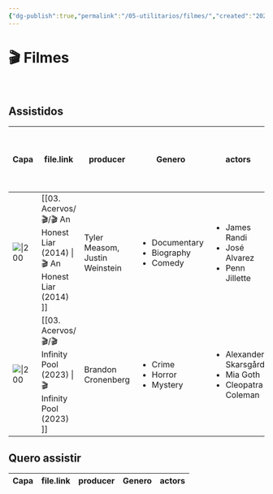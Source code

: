```yaml
---
{"dg-publish":true,"permalink":"/05-utilitarios/filmes/","created":"2023-03-15T15:08:44.404-03:00","updated":"2023-03-15T16:05:13.822-03:00"}
---
```


# 🎬 Filmes
<br>

## Assistidos<br>
| Capa                                                                                                                                         | file.link                                                                  | producer                       | Genero                                                         | actors                                                                           | "Nota " + personalRating + " <br>Assistido em   "+ lastWatched |
| -------------------------------------------------------------------------------------------------------------------------------------------- | -------------------------------------------------------------------------- | ------------------------------ | -------------------------------------------------------------- | -------------------------------------------------------------------------------- | -------------------------------------------------------------- |
| ![\|200](https://m.media-amazon.com/images/M/MV5BNjAyMzEzMjAwNV5BMl5BanBnXkFtZTgwNjg4NjIzMjE@._V1_SX300.jpg)                                 | [[03. Acervos/🎬/🎬 An Honest Liar (2014) \|🎬 An Honest Liar (2014) ]] | Tyler Measom, Justin Weinstein | <ul><li>Documentary</li><li>Biography</li><li>Comedy</li></ul> | <ul><li>James Randi</li><li>José Alvarez</li><li>Penn Jillette</li></ul>         | Nota 9 <br>Assistido em   22/02/2023                           |
| ![\|200](https://m.media-amazon.com/images/M/MV5BZDQxZTY0ZDItY2Y0Yy00OTIzLTkwYTgtNmNkODhiYTk4MzUwXkEyXkFqcGdeQXVyODE5NzE3OTE@._V1_SX300.jpg) | [[03. Acervos/🎬/🎬 Infinity Pool (2023) \|🎬 Infinity Pool (2023) ]]   | Brandon Cronenberg             | <ul><li>Crime</li><li>Horror</li><li>Mystery</li></ul>         | <ul><li>Alexander Skarsgård</li><li>Mia Goth</li><li>Cleopatra Coleman</li></ul> | Nota 7 <br>Assistido em   02/2023                              |


## Quero assistir<br>
| Capa | file.link | producer | Genero | actors |
| ---- | --------- | -------- | ------ | ------ |


